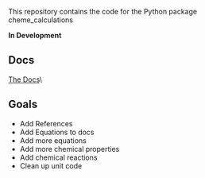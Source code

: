 This repository contains the code for the Python package cheme_calculations

**In Development**

## Docs

[The Docs](https://cheme-calculations.readthedocs.io/en/latest/)\

## Goals

- Add References 
- Add Equations to docs
- Add more equations 
- Add more chemical properties
- Add chemical reactions
- Clean up unit code